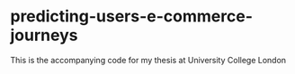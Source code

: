 # predicting-users-e-commerce-journeys
This is the accompanying code for my thesis at University College London
